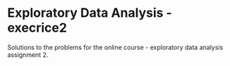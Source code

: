 Exploratory Data Analysis -execrice2
=============

Solutions to the problems for the online course - exploratory data analysis assignment 2.
